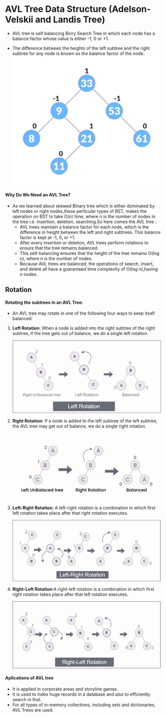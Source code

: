 # AVL Tree Data Structure (Adelson-Velskii and Landis Tree)

- AVL tree is self balancing Binry Search Tree in which each node has a balance factor whose value is either -1, 0 or +1.

- The difference between the heights of the left subtree and the right subtree for any node is known as the balance factor of the node.
  ![alt text](images/avl-tree-final-tree-1_0_2.webp)

#### Why Do We Need an AVL Tree?

- As we learned about skewed Binary tree which is either dominated by left nodes or right nodes,these perticular types of BST, makes the operation on BST to take O(n) time, where n is the number of nodes in the tree i.e. insertion, deletion, searching.So here comes the AVL tree :
  - AVL trees maintain a balance factor for each node, which is the difference in height between the left and right subtrees. This balance factor is kept at -1, 0, or +1.
  - After every insertion or deletion, AVL trees perform rotations to ensure that the tree remains balanced.
  - This self-balancing ensures that the height of the tree remains O(log n), where n is the number of nodes.
  - Because AVL trees are balanced, the operations of search, insert, and delete all have a guaranteed time complexity of O(log n),having n nodes.

## Rotation

#### Rotating the subtrees in an AVL Tree:

- An AVL tree may rotate in one of the following four ways to keep itself balanced:

1. <b>Left Rotation</b>: When a node is added into the right subtree of the right subtree, if the tree gets out of balance, we do a single left rotation.

   ![alt text](<images/left roation.png>)

2. <b>Right Rotation</b>: If a node is added to the left subtree of the left subtree, the AVL tree may get out of balance, we do a single right rotation.

   ![alt text](images/rightRotation.jpg)

3. <b>Left-Right Rotation</b>: A left-right rotation is a combination in which first left rotation takes place after that right rotation executes.

   ![alt text](images/leftRight.png)

4. <b>Right-Left Rotation</b>:A right-left rotation is a combination in which first right rotation takes place after that left rotation executes.

   ![alt text](images/Rightleft.png)

#### Aplications of AVL tree

- It is applied in corporate areas and storyline games.
- It is used to index huge records in a database and also to efficiently search in that.
- For all types of in-memory collections, including sets and dictionaries, AVL Trees are used.
